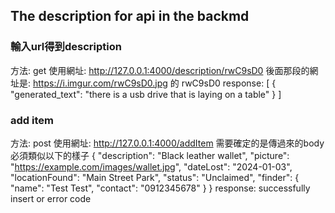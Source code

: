 ## The description for api in the backmd 

### 輸入url得到description
方法: get
使用網址: http://127.0.0.1:4000/description/rwC9sD0
後面那段的網址是: https://i.imgur.com/rwC9sD0.jpg  的 rwC9sD0
response: 
[
    {
        "generated_text": "there is a usb drive that is laying on a table"
    }
]

### add item
方法: post 
使用網址: http://127.0.0.1:4000/addItem
需要確定的是傳過來的body必須類似以下的樣子
{
    "description": "Black leather wallet",
    "picture": "https://example.com/images/wallet.jpg",
    "dateLost": "2024-01-03",
    "locationFound": "Main Street Park",
    "status": "Unclaimed",
    "finder": {
        "name": "Test Test",
        "contact": "0912345678"
    }
}
response: successfully insert or error code


